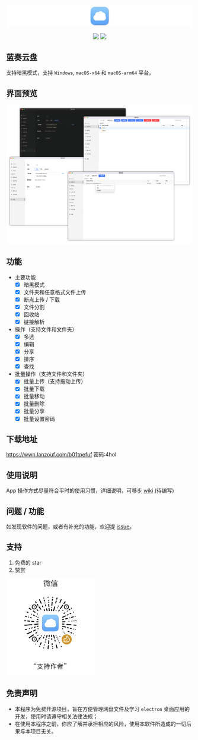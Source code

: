 <p align="center"><img src="docs/media/icon-full.png"/></p>

<p align="center">
  <a href="https://github.com/chenhb23/lanzouyun-disk/releases"><img src="https://img.shields.io/github/v/release/chenhb23/lanzouyun-disk"/></a>
  <a href="#"><img src="https://img.shields.io/github/release-date/chenhb23/lanzouyun-disk"/></a>
</p>

## 蓝奏云盘

支持暗黑模式，支持 `Windows`, `macOS-x64` 和 `macOS-arm64` 平台。

[//]: # (- v2 升级 `electron` 框架至 18.0.4 版本，支持 `windows`, `macos-x64` 和 `macos-arm64`&#40;新增&#41; 平台；)
[//]: # (- 删除 v1 版本的 `.lzy.zip` 后缀标记，v2 采用随机后缀来标记文件（兼容 v1 版本）；)

## 界面预览

<img src='./docs/media/preview.png' />

## 功能

* 主要功能
  * [x] 暗黑模式
  * [x] 文件夹和任意格式文件上传
  * [x] 断点上传 / 下载
  * [x] 文件分割
  * [x] 回收站
  * [x] 链接解析
* 操作（支持文件和文件夹）
  * [x] 多选
  * [x] 编辑
  * [x] 分享
  * [x] 排序
  * [x] 查找
* 批量操作（支持文件和文件夹）
  * [x] 批量上传（支持拖动上传）
  * [x] 批量下载
  * [x] 批量移动
  * [x] 批量删除
  * [x] 批量分享
  * [x] 批量设置密码

## 下载地址

https://wwn.lanzouf.com/b01tpefuf 密码:4hol

## 使用说明

App 操作方式尽量符合平时的使用习惯，详细说明，可移步 [wiki](#) (待编写)

## 问题 / 功能

如发现软件的问题，或者有补充的功能，欢迎提 [issue](https://github.com/chenhb23/lanzouyun-disk/issues)。

## 支持

1. 免费的 star
2. 赞赏

<img src="https://raw.githubusercontent.com/chenhb23/demo/master/img/support.png">

## 免责声明

- 本程序为免费开源项目，旨在方便管理网盘文件及学习 `electron` 桌面应用的开发，使用时请遵守相关法律法规；
- 在使用本程序之前，你应了解并承担相应的风险，使用本软件所造成的一切后果与本项目无关。

